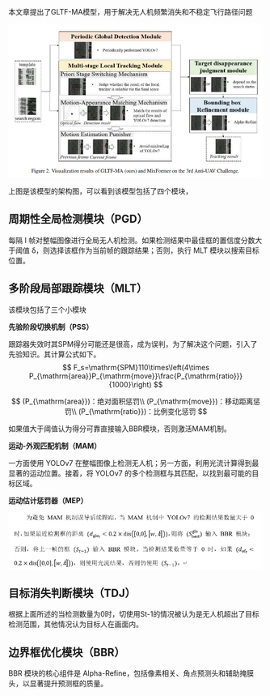 本文章提出了GLTF-MA模型，用于解决无人机频繁消失和不稳定飞行路径问题

![image-20241118184541731](./assets/image-20241118184541731.png)

上图是该模型的架构图，可以看到该模型包括了四个模块，

## 周期性全局检测模块（PGD）

每隔 I 帧对整幅图像进行全局无人机检测。如果检测结果中最佳框的置信度分数大于阈值 δ，则选择该框作为当前帧的跟踪结果；否则，执行 MLT 模块以搜索目标位置。

## 多阶段局部跟踪模块（MLT）

该模块包括了三个小模块

**先验阶段切换机制（PSS）**

跟踪器失效时其SPM得分可能还是很高，成为误判，为了解决这个问题，引入了先验知识。其计算公式如下。
$$
F_s=\mathrm{SPM}110\times\left(4\times P_{\mathrm{area}}P_{\mathrm{move}}\frac{P_{\mathrm{ratio}}}{1000}\right)
$$

$$
(P_{\mathrm{area}})：绝对面积惩罚\\
(P_{\mathrm{move}})：移动距离惩罚\\
(P_{\mathrm{ratio}})：比例变化惩罚
$$

如果值大于阈值认为得分可靠直接输入BBR模块，否则激活MAM机制。

**运动-外观匹配机制（MAM）**

一方面使用 YOLOv7 在整幅图像上检测无人机；另一方面，利用光流计算得到最显著的运动位置。接着，将 YOLOv7 的多个检测框与其匹配，以找到最可能的目标区域。

**运动估计惩罚器（MEP）**

![image-20241118190842129](./assets/image-20241118190842129.png)

## 目标消失判断模块（TDJ）

根据上面所述的当检测数量为0时，切使用St-1的情况被认为是无人机超出了目标检测范围，其他情况认为目标人在画面内。

## 边界框优化模块（BBR）

BBR 模块的核心组件是 Alpha-Refine，包括像素相关、角点预测头和辅助掩膜头，以显著提升预测框的质量。